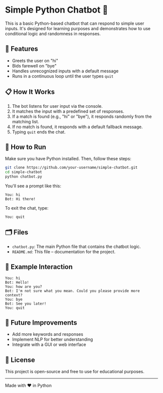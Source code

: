 
# Simple Python Chatbot 🤖

This is a basic Python-based chatbot that can respond to simple user inputs. It's designed for learning purposes and demonstrates how to use conditional logic and randomness in responses.

## 🧠 Features

- Greets the user on "hi"
- Bids farewell on "bye"
- Handles unrecognized inputs with a default message
- Runs in a continuous loop until the user types `quit`

## 📋 How It Works

1. The bot listens for user input via the console.
2. It matches the input with a predefined set of responses.
3. If a match is found (e.g., "hi" or "bye"), it responds randomly from the matching list.
4. If no match is found, it responds with a default fallback message.
5. Typing `quit` ends the chat.

## 🔧 How to Run

Make sure you have Python installed. Then, follow these steps:

```bash
git clone https://github.com/your-username/simple-chatbot.git
cd simple-chatbot
python chatbot.py
```

You'll see a prompt like this:

```
You: hi
Bot: Hi there!
```

To exit the chat, type:

```
You: quit
```

## 🗂️ Files

- `chatbot.py`: The main Python file that contains the chatbot logic.
- `README.md`: This file – documentation for the project.

## 📌 Example Interaction

```
You: hi
Bot: Hello!
You: how are you?
Bot: I'm not sure what you mean. Could you please provide more context?
You: bye
Bot: See you later!
You: quit
```

## 🚀 Future Improvements

- Add more keywords and responses
- Implement NLP for better understanding
- Integrate with a GUI or web interface

## 📄 License

This project is open-source and free to use for educational purposes.

---

Made with ❤️ in Python
